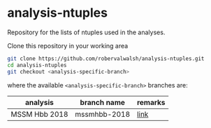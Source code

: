 # analysis-ntuples
Repository for the lists of ntuples used in the analyses.

Clone this repository in your working area
```bash
git clone https://github.com/robervalwalsh/analysis-ntuples.git
cd analysis-ntuples
git checkout <analysis-specific-branch>
```
where the available `<analysis-specific-branch>` branches are:

| analysis      | branch name  | remarks                                                  |
| ------------- | ------------ | -------------------------------------------------------- |
| MSSM Hbb 2018 | mssmhbb-2018 | [link](robervalwalsh/analysis-ntuples/tree/mssmhbb-2018) |

